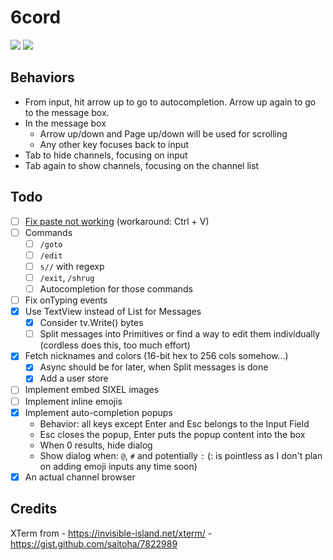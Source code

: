 # 6cord

![](http://ix.io/1ANj.png)
![](http://ix.io/1ANk.png)

## Behaviors

- From input, hit arrow up to go to autocompletion. Arrow up again to go to the message box.
- In the message box
  - Arrow up/down and Page up/down will be used for scrolling
  - Any other key focuses back to input
- Tab to hide channels, focusing on input
- Tab again to show channels, focusing on the channel list

## Todo

- [ ] [Fix paste not working](https://github.com/rivo/tview/issues/133) (workaround: Ctrl + V)
- [ ] Commands
  - [ ] `/goto`
  - [ ] `/edit`
  - [ ] `s//` with regexp
  - [ ] `/exit`, `/shrug`
  - [ ] Autocompletion for those commands
- [ ] Fix onTyping events
- [x] Use TextView instead of List for Messages
	- [x] Consider tv.Write() bytes
	- [ ] Split messages into Primitives or find a way to edit them individually (cordless does this, too much effort)
- [x] Fetch nicknames and colors (16-bit hex to 256 cols somehow...)
	- [x] Async should be for later, when Split messages is done
	- [x] Add a user store
- [ ] Implement embed SIXEL images
- [ ] Implement inline emojis
- [x] Implement auto-completion popups
	- Behavior: all keys except Enter and Esc belongs to the Input Field
	- Esc closes the popup, Enter puts the popup content into the box
	- When 0 results, hide dialog
	- Show dialog when: `@`, `#` and potentially `:` (: is pointless as I don't plan on adding emoji inputs any time soon)
- [x] An actual channel browser

## Credits

XTerm from 
	- https://invisible-island.net/xterm/
	- https://gist.github.com/saitoha/7822989
